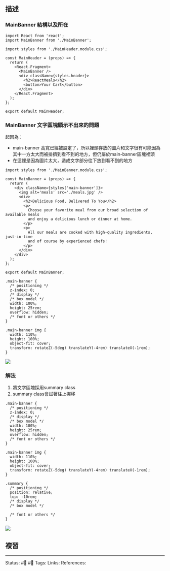 ## 描述


### MainBanner 結構以及所在

```
import React from 'react';
import MainBanner from './MainBanner';

import styles from './MainHeader.module.css';

const MainHeader = (props) => {
  return (
    <React.Fragment>
      <MainBanner />
      <div className={styles.header}>
        <h2>ReactMeals</h2>
        <button>Your Cart</button>
      </div>
    </React.Fragment>
  );
};

export default MainHeader;
```


### MainBanner 文字區塊顯示不出來的問題

起因為：
- main-banner 高寬已經被設定了，所以裡頭存放的圖片和文字很有可能因為其中一方太大而被排擠到看不到的地方，但仍屬於main-banner區塊裡頭
- 在這裡是因為圖片太大，造成文字部分往下放到看不到的地方

```
import styles from './MainBanner.module.css';

const MainBanner = (props) => {
  return (
    <div className={styles['main-banner']}>
      <img alt='meals' src='./meals.jpg' />
      <div>
        <h2>Delicious Food, Delivered To You</h2>
        <p>
          Choose your favorite meal from our broad selection of available meals
          and enjoy a delicious lunch or dinner at home.
        </p>
        <p>
          All our meals are cooked with high-quality ingredients, just-in-time
          and of course by experienced chefs!
        </p>
      </div>
    </div>
  );
};

export default MainBanner;

```


```
.main-banner {
  /* positioning */
  z-index: 0;
  /* display */
  /* box model */
  width: 100%;
  height: 25rem;
  overflow: hidden;
  /* font or others */
}

.main-banner img {
  width: 110%;
  height: 100%;
  object-fit: cover;
  transform: rotateZ(-5deg) translateY(-4rem) translateX(-1rem);
}
```

![](https://res.cloudinary.com/dqfxgtyoi/image/upload/v1664204746/blog/react/food-order/problem1_v3wmel.png)
### 解法

1. 將文字區塊採用summary class
2. summary class會試著往上挪移


```
.main-banner {
  /* positioning */
  z-index: 0;
  /* display */
  /* box model */
  width: 100%;
  height: 25rem;
  overflow: hidden;
  /* font or others */
}

.main-banner img {
  width: 110%;
  height: 100%;
  object-fit: cover;
  transform: rotateZ(-5deg) translateY(-4rem) translateX(-1rem);
}

.summary {
  /* positioning */
  position: relative;
  top: -10rem;
  /* display */
  /* box model */

  /* font or others */
}

```

![](https://res.cloudinary.com/dqfxgtyoi/image/upload/v1664204974/blog/react/food-order/problem1-solution_gmimjr.png)
## 複習


---
Status: #🌱 #📓 
Tags:
Links:
References: